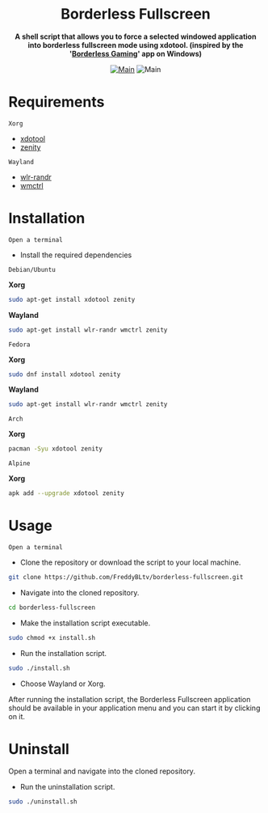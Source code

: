 
<h1 align="center">Borderless Fullscreen</h1>
<div align="center">

**A shell script that allows you to force a selected windowed application into borderless fullscreen mode using xdotool. (inspired by the '[Borderless Gaming](https://github.com/Codeusa/Borderless-Gaming)' app on Windows)**

[![Main](https://img.shields.io/badge/Maintainer-FreddyBLtv-green?style=flat-square)](https://github.com/FreddyBLtv)
![Main](https://img.shields.io/badge/OS-Linux-blue?style=flat-square)	

</div>

<h1 align="left">
	Requirements
</h1>

`Xorg`
* [xdotool](https://pkgs.org/download/xdotool)
* [zenity](https://pkgs.org/download/zenity)

`Wayland`
* [wlr-randr](https://pkgs.org/download/wlr-randr)
* [wmctrl](https://pkgs.org/download/wmctrl)

<h1 align="left">
	Installation
</h1>

`Open a terminal`

* Install the required dependencies

`Debian/Ubuntu`

**Xorg**
```sh
sudo apt-get install xdotool zenity
```
**Wayland**
```sh
sudo apt-get install wlr-randr wmctrl zenity
```
`Fedora`

**Xorg**
```sh
sudo dnf install xdotool zenity
```
**Wayland**
```sh
sudo apt-get install wlr-randr wmctrl zenity
```
`Arch`

**Xorg**
```sh
pacman -Syu xdotool zenity
```
`Alpine`

**Xorg**
```sh
apk add --upgrade xdotool zenity
```
<h1 align="left">
	Usage
</h1>

`Open a terminal`

* Clone the repository or download the script to your local machine.

```sh
git clone https://github.com/FreddyBLtv/borderless-fullscreen.git
```
* Navigate into the cloned repository.

```sh
cd borderless-fullscreen
```
* Make the installation script executable.

```sh
sudo chmod +x install.sh
```
* Run the installation script.

```sh
sudo ./install.sh
```
* Choose Wayland or Xorg.

After running the installation script, the Borderless Fullscreen application should be available in your application menu and you can start it by clicking on it.

<h1 align="left">
	Uninstall
</h1>

Open a terminal and navigate into the cloned repository.

* Run the uninstallation script.

```sh
sudo ./uninstall.sh
```
